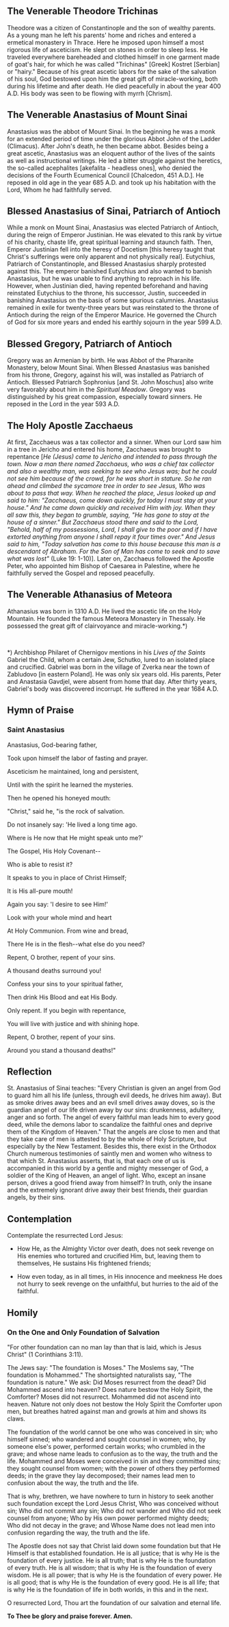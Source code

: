 ## The Venerable Theodore Trichinas

Theodore was a citizen of Constantinople and the son of wealthy parents. As a young man he left his parents' home and riches and entered a ermetical monastery in Thrace. Here he imposed upon himself a most rigorous life of asceticism. He slept on stones in order to sleep less. He traveled everywhere bareheaded and clothed himself in one garment made of goat's hair, for which he was called "Trichinas" [Greek] Kostret [Serbian] or "hairy." Because of his great ascetic labors for the sake of the salvation of his soul, God bestowed upon him the great gift of miracle-working, both during his lifetime and after death. He died peacefully in about the year 400 A.D. His body was seen to be flowing with myrrh [Chrism].

  

## The Venerable Anastasius of Mount Sinai

Anastasius was the abbot of Mount Sinai. In the beginning he was a monk for an extended period of time under the glorious Abbot John of the Ladder (Climacus). After John's death, he then became abbot. Besides being a great ascetic, Anastasius was an eloquent author of the lives of the saints as well as instructional writings. He led a bitter struggle against the heretics, the so-called acephalites [akefalita - headless ones], who denied the decisions of the Fourth Ecumenical Council [Chalcedon, 451 A.D.]. He reposed in old age in the year 685 A.D. and took up his habitation with the Lord, Whom he had faithfully served.

  

## Blessed Anastasius of Sinai, Patriarch of Antioch

While a monk on Mount Sinai, Anastasius was elected Patriarch of Antioch, during the reign of Emperor Justinian. He was elevated to this rank by virtue of his charity, chaste life, great spiritual learning and staunch faith. Then, Emperor Justinian fell into the heresy of Docetism [this heresy taught that Christ's sufferings were only apparent and not physically real]. Eutychius, Patriarch of Constantinople, and Blessed Anastasius sharply protested against this. The emperor banished Eutychius and also wanted to banish Anastasius, but he was unable to find anything to reproach in his life. However, when Justinian died, having repented beforehand and having reinstated Eutychius to the throne, his successor, Justin, succeeded in banishing Anastasius on the basis of some spurious calumnies. Anastasius remained in exile for twenty-three years but was reinstated to the throne of Antioch during the reign of the Emperor Maurice. He governed the Church of God for six more years and ended his earthly sojourn in the year 599 A.D.

  

## Blessed Gregory, Patriarch of Antioch

Gregory was an Armenian by birth. He was Abbot of the Pharanite Monastery, below Mount Sinai. When Blessed Anastasius was banished from his throne, Gregory, against his will, was installed as Patriarch of Antioch. Blessed Patriarch Sophronius [and St. John Moschus] also write very favorably about him in the *Spiritual Meadow*. Gregory was distinguished by his great compassion, especially toward sinners. He reposed in the Lord in the year 593 A.D.

  

## The Holy Apostle Zacchaeus

At first, Zacchaeus was a tax collector and a sinner. When our Lord saw him in a tree in Jericho and entered his home, Zacchaeus was brought to repentance [*He (Jesus) came to Jericho and intended to pass through the town. Now a man there named Zacchaeus, who was a chief tax collector and also a wealthy man, was seeking to see who Jesus was; but he could not see him because of the crowd, for he was short in stature. So he ran ahead and climbed the sycamore tree in order to see Jesus, Who was about to pass that way. When he reached the place, Jesus looked up and said to him: "Zacchaeus, come down quickly, for today I must stay at your house." And he came down quickly and received Him with joy. When they all saw this, they began to grumble, saying, "He has gone to stay at the house of a sinner." But Zacchaeus stood there and said to the Lord, "Behold, half of my possessions, Lord, I shall give to the poor and if I have extorted anything from anyone I shall repay it four times over." And Jesus said to him, "Today salvation has come to this house because this man is a descendant of Abraham. For the Son of Man has come to seek and to save what was lost"* (Luke 19: 1-10)]. Later on, Zacchaeus followed the Apostle Peter, who appointed him Bishop of Caesarea in Palestine, where he faithfully served the Gospel and reposed peacefully.

  

## The Venerable Athanasius of Meteora

Athanasius was born in 1310 A.D. He lived the ascetic life on the Holy Mountain. He founded the famous Meteora Monastery in Thessaly. He possessed the great gift of clairvoyance and miracle-working.*)

&nbsp;

*) Archbishop Philaret of Chernigov mentions in his *Lives of the Saints* Gabriel the Child, whom a certain Jew, Schutko, lured to an isolated place and crucified. Gabriel was born in the village of Zverka near the town of Zabludovo [in eastern Poland]. He was only six years old. His parents, Peter and Anastasia Gavdjel, were absent from home that day. After thirty years, Gabriel's body was discovered incorrupt. He suffered in the year 1684 A.D.

  

## Hymn of Praise

### Saint Anastasius

Anastasius, God-bearing father,

Took upon himself the labor of fasting and prayer.

Asceticism he maintained, long and persistent,

Until with the spirit he learned the mysteries.

Then he opened his honeyed mouth:

"Christ," said he, "is the rock of salvation.

Do not insanely say: 'He lived a long time ago.

Where is He now that He might speak unto me?'

The Gospel, His Holy Covenant--

Who is able to resist it?

It speaks to you in place of Christ Himself;

It is His all-pure mouth!

Again you say: 'I desire to see Him!'

Look with your whole mind and heart

At Holy Communion. From wine and bread,

There He is in the flesh--what else do you need?

Repent, O brother, repent of your sins.

A thousand deaths surround you!

Confess your sins to your spiritual father,

Then drink His Blood and eat His Body.

Only repent. If you begin with repentance,

You will live with justice and with shining hope.

Repent, O brother, repent of your sins.

Around you stand a thousand deaths!"


## Reflection

St. Anastasius of Sinai teaches: "Every Christian is given an angel from God to guard him all his life (unless, through evil deeds, he drives him away). But as smoke drives away bees and an evil smell drives away doves, so is the guardian angel of our life driven away by our sins: drunkenness, adultery, anger and so forth. The angel of every faithful man leads him to every good deed, while the demons labor to scandalize the faithful ones and deprive them of the Kingdom of Heaven." That the angels are close to men and that they take care of men is attested to by the whole of Holy Scripture, but especially by the New Testament. Besides this, there exist in the Orthodox Church numerous testimonies of saintly men and women who witness to that which St. Anastasius asserts, that is, that each one of us is accompanied in this world by a gentle and mighty messenger of God, a soldier of the King of Heaven, an angel of light. Who, except an insane person, drives a good friend away from himself? In truth, only the insane and the extremely ignorant drive away their best friends, their guardian angels, by their sins.

  

## Contemplation

Contemplate the resurrected Lord Jesus:

- How He, as the Almighty Victor over death, does not seek revenge on His enemies who tortured and crucified Him, but, leaving them to themselves, He sustains His frightened friends;

- How even today, as in all times, in His innocence and meekness He does not hurry to seek revenge on the unfaithful, but hurries to the aid of the faithful.

  

## Homily

### On the One and Only Foundation of Salvation

"For other foundation can no man lay than that is laid, which is Jesus Christ" (1 Corinthians 3:11).

The Jews say: "The foundation is Moses." The Moslems say, "The foundation is Mohammed." The shortsighted naturalists say, "The foundation is nature." We ask: Did Moses resurrect from the dead? Did Mohammed ascend into heaven? Does nature bestow the Holy Spirit, the Comforter? Moses did not resurrect. Mohammed did not ascend into heaven. Nature not only does not bestow the Holy Spirit the Comforter upon men, but breathes hatred against man and growls at him and shows its claws.

The foundation of the world cannot be one who was conceived in sin; who himself sinned; who wandered and sought counsel in women; who, by someone else's power, performed certain works; who crumbled in the grave; and whose name leads to confusion as to the way, the truth and the life. Mohammed and Moses were conceived in sin and they committed sins; they sought counsel from women; with the power of others they performed deeds; in the grave they lay decomposed; their names lead men to confusion about the way, the truth and the life.

That is why, brethren, we have nowhere to turn in history to seek another such foundation except the Lord Jesus Christ, Who was conceived without sin; Who did not commit any sin; Who did not wander and Who did not seek counsel from anyone; Who by His own power performed mighty deeds; Who did not decay in the grave; and Whose Name does not lead men into confusion regarding the way, the truth and the life.

The Apostle does not say that Christ laid down some foundation but that He Himself is that established foundation. He is all justice; that is why He is the foundation of every justice. He is all truth; that is why He is the foundation of every truth. He is all wisdom; that is why He is the foundation of every wisdom. He is all power; that is why He is the foundation of every power. He is all good; that is why He is the foundation of every good. He is all life; that is why He is the foundation of life in both worlds, in this and in the next.

O resurrected Lord, Thou art the foundation of our salvation and eternal life.

**To Thee be glory and praise forever. Amen.**
